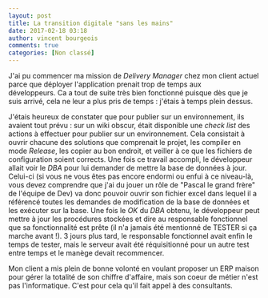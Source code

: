 ```yaml
---
layout: post
title: La transition digitale "sans les mains"
date: 2017-02-18 03:18
author: vincent bourgeois
comments: true
categories: [Non classé]
---
```

J'ai pu commencer ma mission de <em>Delivery Manager</em> chez mon client actuel parce que déployer l'application prenait trop de temps aux développeurs. Ca a tout de suite très bien fonctionné puisque dès que je suis arrivé, cela ne leur a plus pris de temps : j'étais à temps plein dessus.

J'étais heureux de constater que pour publier sur un environnement, ils avaient tout prévu : sur un wiki obscur, était disponible une <em>check list</em> des actions à effectuer pour publier sur un environnement. Cela consistait à ouvrir chacune des solutions que comprenait le projet, les compiler en mode <em>Release</em>, les copier au bon endroit, et veiller à ce que les fichiers de configuration soient corrects. Une fois ce travail accompli, le développeur allait voir le <em>DBA</em> pour lui demander de mettre la base de données à jour. Celui-ci (si vous ne vous êtes pas encore endormi ou enfui à ce niveau-là, vous devez comprendre que j'ai du jouer un rôle de "Pascal le grand frère" de l'équipe de Dev) va donc pouvoir ouvrir son fichier excel dans lequel il a référencé toutes les demandes de modification de la base de données et les exécuter sur la base. Une fois le <em>OK</em> du <em>DBA</em> obtenu, le développeur peut mettre à jour les procédures stockées et dire au responsable fonctionnel que sa fonctionnalité est prête (il n'a jamais été mentionné de TESTER si ça marche avant !). 3 jours plus tard, le responsable fonctionnel avait enfin le temps de tester, mais le serveur avait été réquisitionné pour un autre test entre temps et le manège devait recommencer.

Mon client a mis plein de bonne volonté en voulant proposer un ERP maison pour gérer la totalité de son chiffre d'affaire, mais son coeur de métier n'est pas l'informatique. C'est pour cela qu'il fait appel à des consultants.
